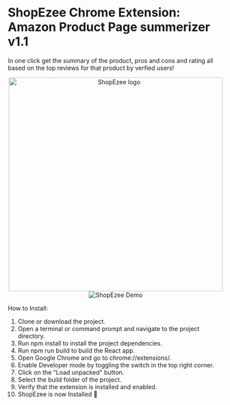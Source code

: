 # ShopEzee Chrome Extension: Amazon Product Page summerizer v1.1

In one click get the summary of the product, pros and cons and rating all based on the top reviews for that product by verfied users!

<p align="center">
    <img width="500" src="https://github.com/Ayt1da/ShopEzee/assets/61749332/89d9d616-0163-493b-adb7-f216ff61112a" alt="ShopEzee logo">
    <img src="https://pbs.twimg.com/media/FxZYqZCaIAAfOxF?format=jpg&name=large" alt="ShopEzee Demo">
</p>

  
How to Install:   
1. Clone or download the project.   
2. Open a terminal or command prompt and navigate to the project directory.   
3. Run npm install to install the project dependencies.   
4. Run npm run build to build the React app.   
5. Open Google Chrome and go to chrome://extensions/.   
6. Enable Developer mode by toggling the switch in the top right corner.   
7. Click on the "Load unpacked" button.   
8. Select the build folder of the project.   
9. Verify that the extension is installed and enabled.   
10. ShopEzee is now Installed 🎉   
